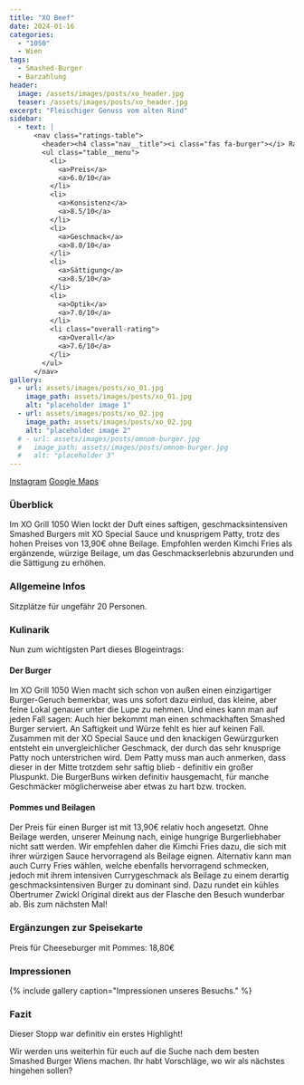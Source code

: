 ```yaml
---
title: "XO Beef"
date: 2024-01-16
categories:
  - "1050"
  - Wien
tags:
  - Smashed-Burger
  - Barzahlung
header:
  image: /assets/images/posts/xo_header.jpg
  teaser: /assets/images/posts/xo_header.jpg
excerpt: "Fleischiger Genuss vom alten Rind"
sidebar:
  - text: |
      <nav class="ratings-table">
        <header><h4 class="nav__title"><i class="fas fa-burger"></i> Ratings</h4></header>
        <ul class="table__menu">
          <li>
            <a>Preis</a>
            <a>6.0/10</a>
          </li>
          <li>
            <a>Konsistenz</a>
            <a>8.5/10</a>
          </li>
          <li>
            <a>Geschmack</a>
            <a>8.0/10</a>
          </li>
          <li>
            <a>Sättigung</a>
            <a>8.5/10</a>
          </li>
          <li>
            <a>Optik</a>
            <a>7.0/10</a>
          </li>
          <li class="overall-rating">
            <a>Overall</a>
            <a>7.6/10</a>
          </li>
        </ul>
      </nav>
gallery:
  - url: assets/images/posts/xo_01.jpg
    image_path: assets/images/posts/xo_01.jpg
    alt: "placeholder image 1"
  - url: assets/images/posts/xo_02.jpg
    image_path: assets/images/posts/xo_02.jpg
    alt: "placeholder image 2"
  # - url: assets/images/posts/omnom-burger.jpg
  #   image_path: assets/images/posts/omnom-burger.jpg
  #   alt: "placeholder 3"
---
```

<a href='https://www.instagram.com/xo_grill/'><i class='fab fa-instagram'></i> Instagram</a> <a href='https://www.google.de/maps/place/XO+Grill+1050/@48.1956154,16.3576387,17z/data=!3m1!4b1!4m6!3m5!1s0x476d07624e485da1:0x2d73aff694d5119d!8m2!3d48.1956119!4d16.3602136!16s%2Fg%2F11qsnnklp9?entry=ttu'><i class='fas fa-map-marker-alt'></i> Google Maps</a>

### Überblick
Im XO Grill 1050 Wien lockt der Duft eines saftigen, geschmacksintensiven Smashed Burgers mit XO Special Sauce und knusprigem Patty, trotz des hohen Preises von 13,90€ ohne Beilage. Empfohlen werden Kimchi Fries als ergänzende, würzige Beilage, um das Geschmackserlebnis abzurunden und die Sättigung zu erhöhen.

### Allgemeine Infos
Sitzplätze für ungefähr 20 Personen.

### Kulinarik
Nun zum wichtigsten Part dieses Blogeintrags:

#### Der Burger
Im XO Grill 1050 Wien macht sich schon von außen einen einzigartiger Burger-Geruch bemerkbar, was uns sofort dazu einlud, das kleine, aber feine Lokal genauer unter die Lupe zu nehmen. Und eines kann man auf jeden Fall sagen: Auch hier bekommt man einen schmackhaften Smashed Burger serviert. An Saftigkeit und Würze fehlt es hier auf keinen Fall. Zusammen mit der XO Special Sauce und den knackigen Gewürzgurken entsteht ein unvergleichlicher Geschmack, der durch das sehr knusprige Patty noch unterstrichen wird. Dem Patty muss man auch anmerken, dass dieser in der Mitte trotzdem sehr saftig blieb - definitiv ein großer Pluspunkt. Die BurgerBuns wirken definitiv hausgemacht, für manche Geschmäcker möglicherweise aber etwas zu hart bzw. trocken.

#### Pommes und Beilagen
Der Preis für einen Burger ist mit 13,90€ relativ hoch angesetzt. Ohne Beilage werden, unserer Meinung nach, einige hungrige Burgerliebhaber nicht satt werden. Wir empfehlen daher die Kimchi Fries dazu, die sich mit ihrer würzigen Sauce hervorragend als Beilage eignen. Alternativ kann man auch Curry Fries wählen, welche ebenfalls hervorragend schmecken, jedoch mit ihrem intensiven Currygeschmack als Beilage zu einem derartig geschmacksintensiven Burger zu dominant sind. Dazu rundet ein kühles Obertrumer Zwickl Original direkt aus der Flasche den Besuch wunderbar ab. Bis zum nächsten Mal!

### Ergänzungen zur Speisekarte
Preis für Cheeseburger mit Pommes: 18,80€

### Impressionen
{% include gallery caption="Impressionen unseres Besuchs." %}

### Fazit
Dieser Stopp war definitiv ein erstes Highlight!

Wir werden uns weiterhin für euch auf die Suche nach dem besten Smashed Burger Wiens machen. Ihr habt Vorschläge, wo wir als nächstes hingehen sollen? 

